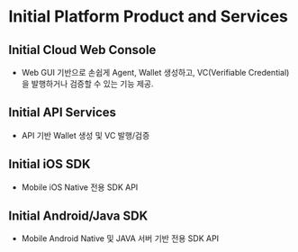 # Initial Platform Product and Services

## Initial Cloud Web Console
 - Web GUI 기반으로 손쉽게 Agent, Wallet 생성하고, VC(Verifiable Credential)을 발행하거나 검증할 수 있는 기능 제공.  
 
## Initial API Services
 - API 기반 Wallet 생성 및 VC 발행/검증
 
## Initial iOS SDK
 - Mobile iOS Native 전용 SDK API
 
## Initial Android/Java SDK
 - Mobile Android Native 및 JAVA 서버 기반 전용 SDK API